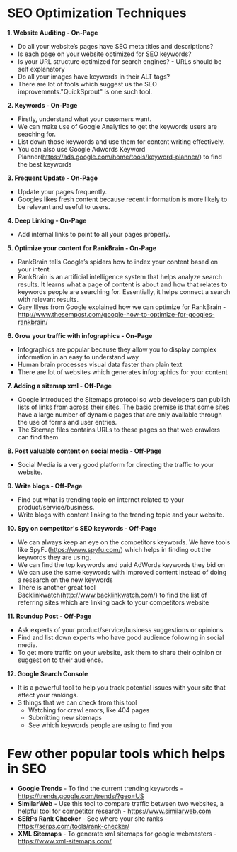 # SEO Optimization Techniques

**1. Website Auditing - On-Page**
* Do all your website’s pages have SEO meta titles and descriptions?
* Is each page on your website optimized for SEO keywords?
* Is your URL structure optimized for search engines? - URLs should be self explanatory
* Do all your images have keywords in their ALT tags?
* There are lot of tools which suggest us the SEO improvements."QuickSprout" is one such tool.

**2. Keywords - On-Page**
* Firstly, understand what your cusomers want.
* We can make use of Google Analytics to get the keywords users are seaching for.
* List down those keywords and use them for content writing effectively.
* You can also use Google Adwords Keyword Planner(https://ads.google.com/home/tools/keyword-planner/) to find the best keywords

**3. Frequent Update - On-Page**
* Update your pages frequently.
* Googles likes fresh content because recent information is more likely to be relevant and useful to users.

**4. Deep Linking - On-Page**
* Add internal links to point to all your pages properly.


**5. Optimize your content for RankBrain - On-Page**
* RankBrain tells Google’s spiders how to index your content based on your intent
* RankBrain is an artificial intelligence system that helps analyze search results. It learns what a page of content is about and how that relates to keywords people are searching for. Essentially, it helps connect a search with relevant results.
* Gary Illyes from Google explained how we can optimize for RankBrain - http://www.thesempost.com/google-how-to-optimize-for-googles-rankbrain/

**6. Grow your traffic with infographics - On-Page**
* Infographics are popular because they allow you to display complex information in an easy to understand way
* Human brain processes visual data faster than plain text
* There are lot of websites which generates infographics for your content

**7. Adding a sitemap xml - Off-Page**
* Google introduced the Sitemaps protocol so web developers can publish lists of links from across their sites. The basic premise is that some sites have a large number of dynamic pages that are only available through the use of forms and user entries.
* The Sitemap files contains URLs to these pages so that web crawlers can find them

**8. Post valuable content on social media - Off-Page**
* Social Media is a very good platform for directing the traffic to your website.

**9. Write blogs - Off-Page**
* Find out what is trending topic on internet related to your product/service/business.
* Write blogs with content linking to the trending topic and your website.

**10. Spy on competitor's SEO keywords - Off-Page**
* We can always keep an eye on the competitors keywords. We have tools like SpyFu(https://www.spyfu.com/) which helps in finding out the keywords they are using.
* We can find the top keywords and paid AdWords keywords they bid on
* We can use the same keywords with improved content instead of doing a research on the new keywords
* There is another great tool Backlinkwatch(http://www.backlinkwatch.com/) to find the list of referring sites which are linking back to your competitors website

**11. Roundup Post - Off-Page**
* Ask experts of your product/service/business suggestions or opinions.
* Find and list down experts who have good audience following in social media.
* To get more traffic on your website, ask them to share their opinion or suggestion to their audience.

**12. Google Search Console**
* It is a powerful tool to help you track potential issues with your site that affect your rankings.
* 3 things that we can check from this tool
	* Watching for crawl errors, like 404 pages
	* Submitting new sitemaps
	* See which keywords people are using to find you


# Few other popular tools which helps in SEO

* **Google Trends** - To find the current trending keywords - https://trends.google.com/trends/?geo=US
* **SimilarWeb** - Use this tool to compare traffic between two websites, a helpful tool for competitor research - https://www.similarweb.com
* **SERPs Rank Checker** - See where your site ranks - https://serps.com/tools/rank-checker/
* **XML Sitemaps** - To generate xml sitemaps for google webmasters - https://www.xml-sitemaps.com/

